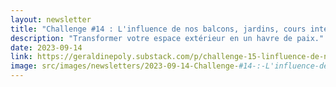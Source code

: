 ```yaml
---
layout: newsletter
title: "Challenge #14 : L'influence de nos balcons, jardins, cours intérieur..."
description: "Transformer votre espace extérieur en un havre de paix."
date: 2023-09-14
link: https://geraldinepoly.substack.com/p/challenge-15-linfluence-de-nos-balcons
image: src/images/newsletters/2023-09-14-Challenge-#14-:-L'influence-de-nos-balcons,-jardins,-cours-intérieur....jpeg
---
```

